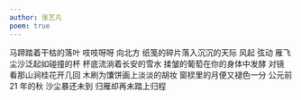 ```yaml
---
author: 张艺凡
poem: true
---
```


马蹄踏着干枯的落叶
吱吱呀呀 向北方
纸笺的碎片落入沉沉的天际
风起 弦动 雁飞
尘沙泛起如碰撞的杯
杯底流淌着长安的雪水
揉皱的葡萄在你的身体中发酵
对镜 看那山涧桂花开几回
木刷为馕饼画上淡淡的胡妆
窗棂里的月便又褪色一分
公元前 21 年的秋
沙尘暴还未到
归雁却再未踏上归程
